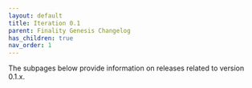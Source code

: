 ```yaml
---
layout: default
title: Iteration 0.1
parent: Finality Genesis Changelog
has_children: true
nav_order: 1
---
```

The subpages below provide information on releases related to version 0.1.x.